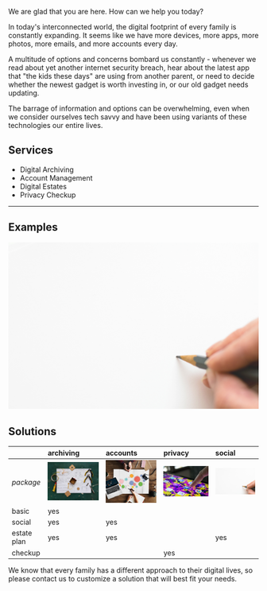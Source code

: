 
We are glad that you are here. How can we help you today?

In today's interconnected world, the digital footprint of every family
is constantly expanding. It seems like we have more devices, more
apps, more photos, more emails, and more accounts every day.

A multitude of options and concerns bombard us constantly - whenever
we read about yet another internet security breach, hear about the
latest app that "the kids these days" are using from another parent,
or need to decide whether the newest gadget is worth investing in, or
our old gadget needs updating.

The barrage of information and options can be overwhelming, even when
we consider ourselves tech savvy and have been using variants of these
technologies our entire lives.

## Services

* Digital Archiving
* Account Management
* Digital Estates
* Privacy Checkup

* * *

## Examples

![single pencil canvas](/assets/img/empty-canvas-one-pencil-316466.jpg)


## Solutions

|              | archiving | accounts | privacy | social |
|:-------------|:----------|:---------|:--------|:-------|
| *package*    | ![lots to archive](/assets/img/assemble-pieces-plan-and-tools-1178498.jpg) | ![many overlapping accounts](/assets/img/overlapping-accounts-camera-1391374.jpg) | ![clicking a new app](/assets/img/clicking-app-433617.jpg) | ![single pencil canvas](/assets/img/empty-canvas-one-pencil-316466.jpg) |
| basic        | yes       |	      |         |        |
| social       | yes       | yes      |         |        |
| estate plan  | yes       | yes      |         | yes    |
| checkup      | 	   |	      | yes     |        |

We know that every family has a different approach to their digital
lives, so please contact us to customize a solution that will best fit
your needs.
